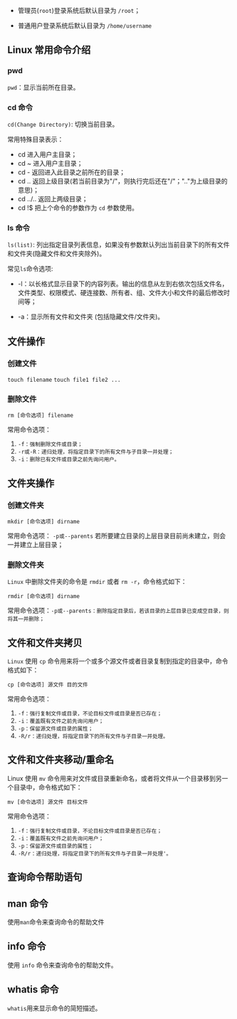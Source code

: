 
- 管理员(`root`)登录系统后默认目录为 `/root`；
    
- 普通用户登录系统后默认目录为 `/home/username`

## Linux 常用命令介绍

### pwd
`pwd`：显示当前所在目录。
### cd 命令

`cd(Change Directory)`: 切换当前目录。

常用特殊目录表示：

- cd 进入用户主目录；
- cd ~ 进入用户主目录；
- cd - 返回进入此目录之前所在的目录；
- cd .. 返回上级目录(若当前目录为"/"，则执行完后还在"/"；".."为上级目录的意思)；
- cd ../.. 返回上两级目录；
- cd !$ 把上个命令的参数作为 `cd` 参数使用。

### ls 命令

`ls(list)`: 列出指定目录列表信息，如果没有参数默认列出当前目录下的所有文件和文件夹(隐藏文件和文件夹除外)。

常见`ls`命令选项:

- -l：以长格式显示目录下的内容列表。输出的信息从左到右依次包括文件名，文件类型、权限模式、硬连接数、所有者、组、文件大小和文件的最后修改时间等；
    
- -a：显示所有文件和文件夹 (包括隐藏文件/文件夹)。


## 文件操作
### 创建文件
`touch filename`
`touch file1 file2 ...`

### 删除文件

`rm [命令选项] filename`

常用命令选项：

1.  `-f：强制删除文件或目录；`
2.  `-r或-R：递归处理，将指定目录下的所有文件与子目录一并处理；`
3.  `-i：删除已有文件或目录之前先询问用户。`

## 文件夹操作

### 创建文件夹

`mkdir [命令选项] dirname`

常用命令选项： `-p或--parents` 若所要建立目录的上层目录目前尚未建立，则会一并建立上层目录；

### 删除文件夹
`Linux` 中删除文件夹的命令是 `rmdir` 或者 `rm -r`，命令格式如下：

`rmdir [命令选项] dirname`

常用命令选项：`-p或--parents：删除指定目录后，若该目录的上层目录已变成空目录，则将其一并删除；`

## 文件和文件夹拷贝

`Linux` 使用 `cp` 命令用来将一个或多个源文件或者目录复制到指定的目录中，命令格式如下：

`cp [命令选项] 源文件 目的文件`

常用命令选项：

1. `-f：强行复制文件或目录，不论目标文件或目录是否已存在；`
2. `-i：覆盖既有文件之前先询问用户；`
3. `-p：保留源文件或目录的属性；`
4. `-R/r：递归处理，将指定目录下的所有文件与子目录一并处理。`

## 文件和文件夹移动/重命名

Linux 使用 `mv` 命令用来对文件或目录重新命名，或者将文件从一个目录移到另一个目录中，命令格式如下：

`mv [命令选项] 源文件 目标文件`

常用命令选项：

1. `-f：强行复制文件或目录，不论目标文件或目录是否已存在；` 
2. `-i：覆盖既有文件之前先询问用户；`
3. `-p：保留源文件或目录的属性；`
4. `-R/r：递归处理，将指定目录下的所有文件与子目录一并处理'。`

## 查询命令帮助语句

## man 命令

使用`man`命令来查询命令的帮助文件
## info 命令
使用 `info` 命令来查询命令的帮助文件。

## whatis 命令

`whatis`用来显示命令的简短描述。